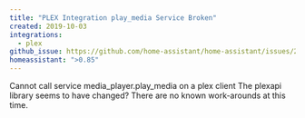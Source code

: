```yaml
---
title: "PLEX Integration play_media Service Broken"
created: 2019-10-03
integrations:
  - plex
github_issue: https://github.com/home-assistant/home-assistant/issues/26914
homeassistant: ">0.85"
---
```


Cannot call service media_player.play_media on a plex client
The plexapi library seems to have changed?
There are no known work-arounds at this time.
